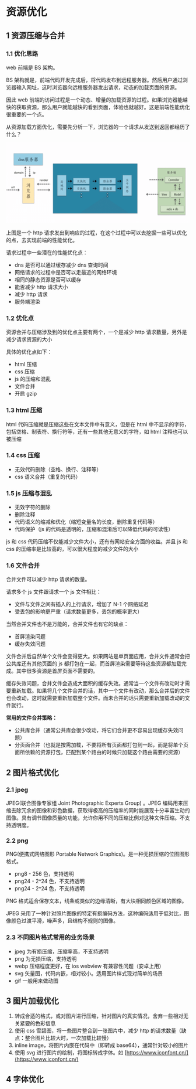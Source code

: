# 资源优化

## 1 资源压缩与合并

### 1.1 优化思路

web 前端是 BS 架构。

BS 架构就是，前端代码开发完成后，将代码发布到远程服务器。然后用户通过浏览器输入网址，这时浏览器向远程服务器发出请求，动态的加载页面的资源。

因此 web 前端的访问过程是一个动态、增量的加载资源的过程。如果浏览器能越快的获取资源，那么用户就能越快的看到页面，体验也就越好。这是前端性能优化很重要的一个点。

从资源加载方面优化，需要先分析一下，浏览器的一个请求从发送到返回都经历了什么？

![](../images/1_resource_20191117164149.png)

上图是一个 http 请求发出到响应的过程，在这个过程中可以去挖掘一些可以优化的点，去实现前端的性能优化。

请求过程中一些潜在的性能优化点：

- dns 是否可以通过缓存减少 dns 查询时间
- 网络请求的过程中是否可以走最近的网络环境
- 相同的静态资源是否可以缓存
- 能否减少 http 请求大小
- 减少 http 请求
- 服务端渲染

### 1.2 优化点

资源合并与压缩涉及到的优化点主要有两个，一个是减少 http 请求数量，另外是减少请求资源的大小

具体的优化点如下：

- html 压缩
- css 压缩
- js 的压缩和混乱
- 文件合并
- 开启 gzip

### 1.3 html 压缩

html 代码压缩就是压缩这些在文本文件中有意义，但是在 html 中不显示的字符，包括空格、制表符、换行符等，还有一些其他无意义的字符，如 html 注释也可以被压缩

### 1.4 css 压缩

- 无效代码删除（空格、换行、注释等）
- css 语义合并（重复的代码）

### 1.5 js 压缩与混乱

- 无效字符的删除
- 删除注释
- 代码语义的缩减和优化（缩短变量名的长度，删除重复代码等）
- 代码保护（js 的代码是透明的，压缩和混淆后可以降低代码的可读性）

js 和 css 代码压缩不仅能减少文件大小，还有有网站安全方面的收益。并且 js 和 css 的压缩率是比较高的，可以很大程度的减少文件的大小

### 1.6 文件合并

合并文件可以减少 http 请求的数量。

请求多个 js 文件跟请求一个 js 文件相比：

- 文件与文件之间有插入的上行请求，增加了 N-1 个网络延迟
- 受丢包的影响更严重（请求数量更多，丢包的概率更大）

当然合并文件也不是万能的，合并文件也有它的缺点：

- 首屏渲染问题
- 缓存失效问题

文件合并后自然单个文件会变得更大。如果网站是单页面应用，合并文件通常会把公共库还有其他页面的 js 都打包在一起，而首屏渲染需要等待这些资源都加载完成。其中很多资源是首屏页面不需要的。

缓存失效问题，合并文件会造成大面积的缓存失效。通常当一个文件有改动时才需要重新加载。如果将几个文件合并的话，其中一个文件有改动，那么合并后的文件也会改动，这时就需要重新加载整个文件。而未合并的话只需要重新加载改动的文件就行。

**常用的文件合并策略：**

- 公共库合并（通常公共库会很少改动，将它们合并更不容易出现缓存失效问题）
- 分页面合并（也就是按需加载，不要将所有页面都打包到一起，而是将单个页面所依赖的资源打包，匹配到某个路由的时候只加载这个路由需要的资源）

## 2 图片格式优化

### 2.1 jpeg

JPEG(联合图像专家组 Joint Photographic Experts Group) 。JPEG 编码用来压缩去除冗余的图像和彩色数据，获取得极高的压缩率的同时能展现十分丰富生动的图像。具有调节图像质量的功能，允许你用不同的压缩比例对这种文件压缩。不支持透明度。

### 2.2 png

PNG(便携式网络图形 Portable Network Graphics)。是一种无损压缩的位图图形格式。

- png8 - 256 色，支持透明
- png24 - 2^24 色，不支持透明
- png24 - 2^24 色，不支持透明

PNG 格式适合保存文本，线条或类似的边缘清晰，有大块相同颜色区域的图像。

JPEG 采用了一种针对照片图像的特定有损编码方法，这种编码适用于低对比，图像颜色过渡平滑，噪声多，且结构不规则的图像。

### 2.3 不同图片格式常用的业务场景

- jpeg 为有损压缩，压缩率高，不支持透明
- png 为无损压缩，支持透明
- webp 压缩程度更好，在 ios webview 有兼容性问题（安卓上用）
- svg 矢量图，代码内嵌，相对较小。适用图片样式现对简单的场景
- gif 一般用来做动图

## 3 图片加载优化

1. 转成合适的格式，或对图片进行压缩，针对图片的真实情况，舍弃一些相对无关紧要的色彩信息
2. 使用 css 雪碧图，将一些图片整合到一张图片中，减少 http 的请求数量（缺点：整合图片比较大时，一次加载比较慢）
3. inline image，将图片内嵌在代码中（即转成 base64），通常针对较小的图片
4. 使用 svg 进行图片的绘制，将图标转成字体。如 [https://www.iconfont.cn/](https://www.iconfont.cn/)

## 4 字体优化
